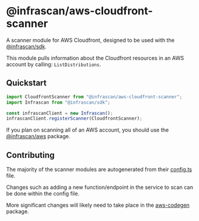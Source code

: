 # @infrascan/aws-cloudfront-scanner

A scanner module for AWS Cloudfront, designed to be used with the [@infrascan/sdk](../../packages/sdk).

This module pulls information about the Cloudfront resources in an AWS account by calling: `ListDistributions`.

## Quickstart

```javascript
import CloudfrontScanner from "@infrascan/aws-cloudfront-scanner";
import Infrascan from "@infrascan/sdk";

const infrascanClient = new Infrascan();
infrascanClient.registerScanner(CloudfrontScanner);
```

If you plan on scanning all of an AWS account, you should use the [@infrascan/aws](../../packages/aws) package.

## Contributing

The majority of the scanner modules are autogenerated from their [config.ts](./config.ts) file.

Changes such as adding a new function/endpoint in the service to scan can be done within the config file.

More significant changes will likely need to take place in the [aws-codegen](../codegen) package.
